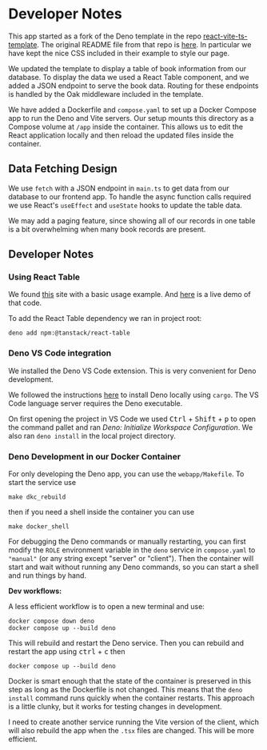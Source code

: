 # Developer Notes

This app started as a fork of the Deno template in the repo
[react-vite-ts-template](https://github.com/denoland/react-vite-ts-template).
The original README file from that repo is [here](README_denoland.md).
In particular we have kept the nice CSS included in their example
to style our page.

We updated the template to display a table of book information from our
database. To display the data we used a React Table component, and we
added a JSON endpoint to serve the book data. Routing for these endpoints
is handled by the Oak middleware included in the template.

We have  added a Dockerfile and `compose.yaml` to
set up a Docker Compose app to run the Deno and Vite servers. Our setup
mounts this directory as a Compose volume at `/app` inside the container.
This allows us to edit the React application locally and then reload the
updated files inside the container.

## Data Fetching Design

We use `fetch` with a JSON endpoint in `main.ts` to get data from our
database to our frontend app. To handle the async function calls required
we use React's `useEffect` and `useState` hooks to update the table data.

We may add a paging feature, since showing all of our records in
one table is a bit overwhelming when many book records are present.

## Developer Notes

### Using React Table

We found [this](https://tanstack.com/table/v8/docs/framework/react/react-table) site
with a basic usage example. And [here](https://codesandbox.io/p/devbox/zealous-rubin-i3ni9p?file=%2Fsrc%2Findex.css%3A27%2C1)
is a live demo of that code.

To add the React Table dependency we ran in project root:

```shell
deno add npm:@tanstack/react-table
```

### Deno VS Code integration

We installed the Deno VS Code extension.
This is very convenient for Deno development.

We followed the instructions [here](https://docs.deno.com/runtime/getting_started/installation/)
to install Deno locally using `cargo`. The VS Code language
server requires the Deno executable.

On first opening the project in VS Code we used
<kbd>Ctrl</kbd> + <kbd>Shift</kbd> + <kbd>p</kbd> to open the
command pallet and ran _Deno: Initialize Workspace Configuration_.
We also ran `deno install` in the local project directory.

### Deno Development in our Docker Container

For only developing the Deno app, you can use the `webapp/Makefile`.
To start the service use

```shell
make dkc_rebuild
```

then if you need a shell inside the container you can use

```shell
make docker_shell
```

For debugging the Deno commands or manually restarting, you can
first modify the `ROLE` environment variable in the `deno` service in
`compose.yaml` to `"manual"` (or any string except "server" or "client").
Then the container will start and wait without running any Deno commands,
so you can start a shell and run things by hand.

__Dev workflows:__

A less efficient workflow is to open a new terminal and use:

```shell
docker compose down deno
docker compose up --build deno
```

This will rebuild and restart the Deno service. Then you can rebuild and
restart the app using <kbd>ctrl</kbd> + <kbd>c</kbd> then

```shell
docker compose up --build deno
```

Docker is smart enough that the state of the container is preserved in
this step as long as the Dockerfile is not changed. This means that the
`deno install` command runs quickly when the container restarts. This
approach is a little clunky, but it works for testing changes in development.

I need to create another service running the Vite version of the client,
which will also rebuild the app when the `.tsx` files are changed. This will
be more efficient.
